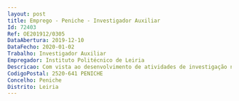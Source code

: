 ```yaml
--- 
layout: post
title: Emprego - Peniche - Investigador Auxiliar
Id: 72403
Ref: OE201912/0305
DataAbertura: 2019-12-10
DataFecho: 2020-01-02
Trabalho: Investigador Auxiliar
Empregador: Instituto Politécnico de Leiria
Descricao: Com vista ao desenvolvimento de atividades de investigação na Escola Superior de Turismo e Tecnologia do Mar do Politécnico de Leiria. O projeto de investigação científica “CROSS ATLANTIC – CReating Opportunities from Seaweed Sulfated polysaccharides for Application in Therapeutics”, que tem por objetivo avaliar o potencial biotecnológico de algas recolhidas na costa Portuguesa e na costa do Ceára, nomeadamente através do isolamento e Purificação de polissacarídeos sulfatados, bem como pela atividade antioxidante, anti inflamatória a neuroprotetora.
CodigoPostal: 2520-641 PENICHE
Concelho: Peniche
Distrito: Leiria
--- 
```

